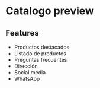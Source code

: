 # Catalogo preview

## Features
- Productos destacados
- Listado de productos
- Preguntas frecuentes
- Dirección
- Social media
- WhatsApp

